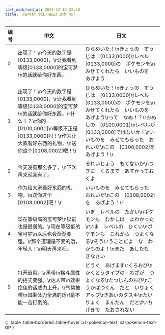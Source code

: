 ```yaml
---
last_modified_at: 2020-12-15 22:48
title: 《宝可梦 珍珠／钻石》文本 457
---
```

| 编号 | 中文 | 日文 |
| ---- | ---- | ---- |
| 0 | 出现了！\n今天的数字是[0133,0000]，\r让我看到等级[0133,0000]的宝可梦\n的话就给你好东西。 | ひらめいた！\nきょうの　すうじは　[0133,0000]\rレベル[0133,0000]の　ポケモンを\nみせてくれたら　いいものを　あげよう |
| 1 | 出现了！\n今天的数字是[0133,0000]，\r让我看到等级[0133,0000]的宝可梦\n的话就给你好东西。\r什么！？\r你的[0100,0001]\n等级不正是[0133,0000]吗！\r作为让大家看好东西的礼物，\n送你这个[0108,0002]吧！\r | ひらめいた！\nきょうの　すうじは　[0133,0000]\rレベル[0133,0000]の　ポケモンを\nみせてくれたら　いいものを　あげよう\rって　なぬ！？\rおぬしの　[0100,0001]\nレベルが　[0133,0000]ではないか！\rいいものを　みせてもらった　おれいだ\nこの　[0108,0002]を　あげよう！\r |
| 2 | 今天没有那么多了，\n下次再来就会有了。 | それいじょう　もてないか\nつぎに　くるまで　あずかっておくよ |
| 3 | 作为给大家看好东西的礼物，\n送你这个[0108,0002]吧！\r | いいものを　みせてもらった　おれいだ\nこの　[0108,0002]を　あげよう！\r |
| 4 | 现在等级高的宝可梦\n以前也是很弱的。\r现在等级低的宝可梦\n以后也会渐渐变强。\r那个道理是不变的哦，年轻人！\n明天再来吧。 | いま　レベルの　たかい\nポケモンも　むかしは　よわかった\rいま　レベルの　ひくい\nポケモンも　これから　つよくなる\rそういうことだよ　な　わかものよ！\nまた　あしたも　きなさい |
| 5 | 打开道具。\r黑带\n格斗属性的招式变强。\r达人带\n效果绝佳的话威力上升。\r气势披带\n如果体力全满的话\f是不能一击打倒的。 | どうぐ　あげます\rくろおび\nかくとうタイプの　わざが　つよくなる\rたつじんのおび\nこうかばつぐん　だと　いりょくアップ\rきあいのタスキ\nたいりょく　まんたん　だと\fいちげきで　たおされない |
{: .table .table-bordered .table-hover .xz-pokemon-text .xz-pokemon-text-DP }